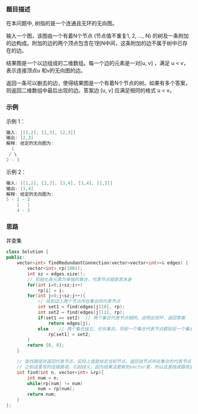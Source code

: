 

### 题目描述

在本问题中, 树指的是一个连通且无环的无向图。

输入一个图，该图由一个有着N个节点 (节点值不重复1, 2, ..., N) 的树及一条附加的边构成。附加的边的两个顶点包含在1到N中间，这条附加的边不属于树中已存在的边。

结果图是一个以边组成的二维数组。每一个边的元素是一对[u, v] ，满足 u < v，表示连接顶点u 和v的无向图的边。

返回一条可以删去的边，使得结果图是一个有着N个节点的树。如果有多个答案，则返回二维数组中最后出现的边。答案边 [u, v] 应满足相同的格式 u < v。

### 示例

示例 1：

```C++
输入: [[1,2], [1,3], [2,3]]
输出: [2,3]
解释: 给定的无向图为:
  1
 / \
2 - 3
```

示例 2：

```C++
输入: [[1,2], [2,3], [3,4], [1,4], [1,5]]
输出: [1,4]
解释: 给定的无向图为:
5 - 1 - 2
    |   |
    4 - 3
```

### 思路

并查集

```C++
class Solution {
public:
    vector<int> findRedundantConnection(vector<vector<int>>& edges) {
        vector<int> rp(1001);
        int sz = edges.size();
        // 初始化各元素为单独的集合，代表节点就是其本身
        for(int i=0;i<sz;i++)
            rp[i] = i;
        for(int j=0;j<sz;j++){
            // 找到边上两个节点所在集合的代表节点
            int set1 = find(edges[j][0], rp);
            int set2 = find(edges[j][1], rp);
            if(set1 == set2)  // 两个集合代表节点相同，说明出现环，返回答案
                return edges[j]; 
            else    // 两个集合独立，合并集合。将前一个集合代表节点戳到后一个集合代表节点上
                rp[set1] = set2;
        }
        return {0, 0};
    }

    // 查找路径并返回代表节点，实际上就是给定当前节点，返回该节点所在集合的代表节点
    // 之前这里写的压缩路径，引起歧义，因为结果没更新到vector里，所以这里改成路径查找比较合适
    int find(int n, vector<int> &rp){
        int num = n;
        while(rp[num] != num)
            num = rp[num];
        return num;
    }
};
```
